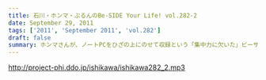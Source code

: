 ```yaml
---
title: 石川・ホンマ・ぶるんのBe-SIDE Your Life! vol.282-2
date: September 29, 2011
tags: ['2011', 'September 2011', 'vol.282']
draft: false
summary: ホンマさんが、ノートPCをひざの上にのせて収録という「集中力に欠いた」ビーサイ・・・サッカーだったら退場ものなのですが、それでもなんとか聞けちゃうホンマ節っていったい～～NAMAE
---
```


http://project-phi.ddo.jp/ishikawa/ishikawa282_2.mp3
